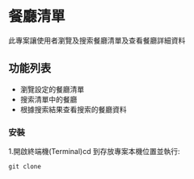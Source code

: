# 餐廳清單
此專案讓使用者瀏覽及搜索餐廳清單及查看餐廳詳細資料

## 功能列表
- 瀏覽設定的餐廳清單
- 搜索清單中的餐廳
- 根據搜索結果查看搜索的餐廳資料

### 安裝

1.開啟終端機(Terminal)cd 到存放專案本機位置並執行:

```
git clone 
